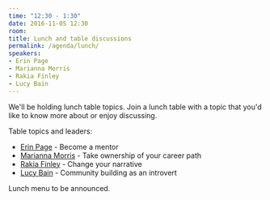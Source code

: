 ```yaml
---
time: "12:30 - 1:30"
date: 2016-11-05 12:30
room:
title: Lunch and table discussions
permalink: /agenda/lunch/
speakers:
- Erin Page
- Marianna Morris
- Rakia Finley
- Lucy Bain
---
```


We'll be holding lunch table topics. Join a lunch table with a topic that you'd like to know more about or enjoy discussing.

Table topics and leaders:

- [Erin Page](/speakers/erin-page/) - Become a mentor
- [Marianna Morris](/speakers/marianna-morris/) - Take ownership of your career path
- [Rakia Finley](/speakers/rakia-finley/) -  Change your narrative
- [Lucy Bain](/speakers/lucy-bain) - Community building as an introvert

Lunch menu to be announced.
